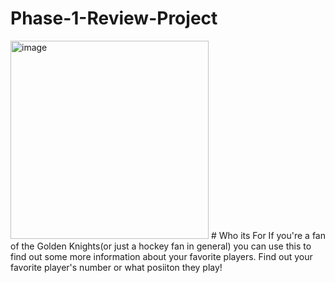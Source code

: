 # Phase-1-Review-Project
<img width="317" alt="image" src="https://github.com/Motty-har/phase-1-review-project/assets/126115373/0279110b-d42d-4adf-94e4-bc40f5aec628">
# Who its For
If you're a fan of the Golden Knights(or just a hockey fan in general) you can use this to find out some more information about your favorite players.
Find out your favorite player's number or what posiiton they play!
